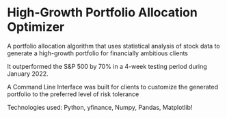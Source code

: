 # High-Growth Portfolio Allocation Optimizer

A portfolio allocation algorithm that uses statistical analysis of stock data to generate a high-growth portfolio for financially ambitious clients

It outperformed the S&P 500 by 70% in a 4-week testing period during January 2022.

A Command Line Interface was built for clients to customize the generated portfolio to the preferred level of risk tolerance

Technologies used: Python, yfinance, Numpy, Pandas, Matplotlib!

